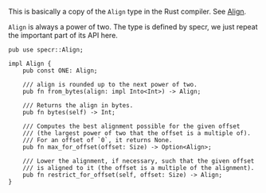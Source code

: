 This is basically a copy of the `Align` type in the Rust compiler.
See [Align](https://doc.rust-lang.org/nightly/nightly-rustc/rustc_target/abi/struct.Align.html).

`Align` is always a power of two.
The type is defined by specr, we just repeat the important part of its API here.

```rust,ignore
pub use specr::Align;

impl Align {
    pub const ONE: Align;

    /// align is rounded up to the next power of two.
    pub fn from_bytes(align: impl Into<Int>) -> Align;

    /// Returns the align in bytes.
    pub fn bytes(self) -> Int;

    /// Computes the best alignment possible for the given offset
    /// (the largest power of two that the offset is a multiple of).
    /// For an offset of `0`, it returns None.
    pub fn max_for_offset(offset: Size) -> Option<Align>;

    /// Lower the alignment, if necessary, such that the given offset
    /// is aligned to it (the offset is a multiple of the alignment).
    pub fn restrict_for_offset(self, offset: Size) -> Align;
}
```
